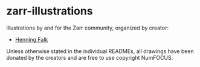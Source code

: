 # zarr-illustrations

Illustrations by and for the Zarr community,
organized by creator:

- [Henning Falk](https://github.com/zarr-developers/zarr-illustrations-falk-2022)

Unless otherwise stated in the individual READMEs,
all drawings have been donated by the creators
and are free to use copyright NumFOCUS.
